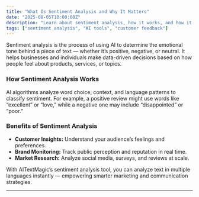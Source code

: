 ```yaml
---
title: "What Is Sentiment Analysis and Why It Matters"
date: "2025-08-05T10:00:00Z"
description: "Learn about sentiment analysis, how it works, and how it helps businesses understand customer feedback."
tags: ["sentiment analysis", "AI tools", "customer feedback"]
---
```


Sentiment analysis is the process of using AI to determine the emotional tone behind a piece of text — whether it’s positive, negative, or neutral. It helps businesses and individuals make data-driven decisions based on how people feel about products, services, or topics.

### How Sentiment Analysis Works

AI algorithms analyze word choice, context, and language patterns to classify sentiment. For example, a positive review might use words like “excellent” or “love,” while a negative one may include “disappointed” or “poor.”

### Benefits of Sentiment Analysis

- **Customer Insights:** Understand your audience’s feelings and preferences.
- **Brand Monitoring:** Track public perception and reputation in real time.
- **Market Research:** Analyze social media, surveys, and reviews at scale.

With AITextMagic’s sentiment analysis tool, you can analyze text in multiple languages instantly — empowering smarter marketing and communication strategies.

---

